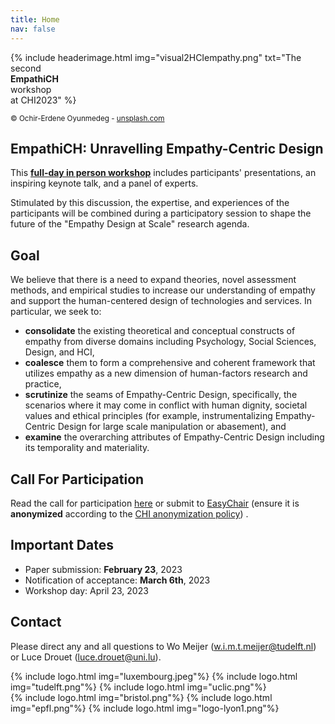 ```yaml
---
title: Home
nav: false
---
```


{% include headerimage.html img="visual2HCIempathy.png" txt="The second <br><strong>EmpathiCH</strong> <br> workshop<br>at CHI2023" %}

<!-- ![Empathy for all](/images/visual2HCIempathy.jpg) -->
<sub> © Ochir-Erdene Oyunmedeg - [unsplash.com](unsplash.com) </sub>

## EmpathiCH: Unravelling Empathy-Centric Design

This [**full-day in person workshop**](/3-program.html) includes participants' presentations, an inspiring keynote talk, and a panel of experts.

Stimulated by this discussion, the expertise, and experiences of the participants will be combined during a participatory session to shape the future of the "Empathy Design at Scale" research agenda.

## Goal

We believe that there is a need to expand theories, novel assessment methods, and empirical studies to increase our understanding of empathy and support the human-centered design of technologies and services. In particular, we seek to:

- **consolidate** the existing theoretical and conceptual constructs of empathy from diverse domains including Psychology, Social Sciences, Design, and HCI,
- **coalesce** them to form a comprehensive and coherent framework that utilizes empathy as a new dimension of human-factors research and practice,
- **scrutinize** the seams of Empathy-Centric Design, specifically, the scenarios where it may come in conflict with human dignity, societal values and ethical principles (for example, instrumentalizing Empathy-Centric Design for large scale manipulation or abasement), and
- **examine** the overarching attributes of Empathy-Centric Design including its temporality and materiality. 

## Call For Participation

Read the call for participation [here](/1-cfp.html) or submit to [EasyChair](https://easychair.org/conferences/?conf=empathich2023) (ensure it is **anonymized** according to the [CHI anonymization policy](https://chi2023.acm.org/submission-guides/chi-anonymization-policy/)) .

## Important Dates

- Paper submission: **February 23**, 2023
- Notification of acceptance: **March 6th**, 2023
- Workshop day: April 23, 2023

## Contact

Please direct any and all questions to Wo Meijer (w.i.m.t.meijer@tudelft.nl) or Luce Drouet (luce.drouet@uni.lu).


<div class="logos">
{% include logo.html img="luxembourg.jpeg"%}
{% include logo.html img="tudelft.png"%}
{% include logo.html img="uclic.png"%}
</div>
<div class="logos">
{% include logo.html img="bristol.png"%}
{% include logo.html img="epfl.png"%}
{% include logo.html img="logo-lyon1.png"%}
</div>

<!---
> built using [Jekyll](https://jekyllrb.com/) and [GitHub Pages](https://pages.github.com/)
>
> images and content: cc-by-sa <a href="https://github.com/{{ site.github_username }}">{{ site.author }}</a> {{ site.pub_year}} (get [source code]({{ site.repo }})).
> Last build date: {{ site.time | date: "%Y-%m-%d" }}.
>
> <a href="http://creativecommons.org/licenses/by-sa/4.0/" rel="license"><img style="border-width: 0;" src="https://i.creativecommons.org/l/by-sa/4.0/88x31.png" alt="Creative Commons License" /></a>
-->
